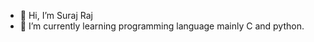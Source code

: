 - 👋 Hi, I’m  Suraj Raj   
- 🌱 I’m currently learning programming language mainly C and python. 


<!---
suraj-raj11/suraj-raj11 is a ✨ special ✨ repository because its `README.md` (this file) appears on your GitHub profile.
You can click the Preview link to take a look at your changes.
--->
